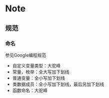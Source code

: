 # Note

## 规范

### 命名

参见Google编程规范

- 自定义变量类型：大驼峰
- 常量，枚举：全大写加下划线
- 普通变量：全小写加下划线
- 类数据成员：全小写加下划线，最后另加下划线
- 函数命名：大驼峰

